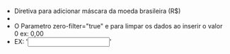  * Diretiva para adicionar máscara da moeda brasileira (R$)
 *
 * O Parametro zero-filter="true" e para limpar os dados ao inserir o valor 0 ex: 0,00
 * EX: '<input  format="number" zero-filter="true" />'